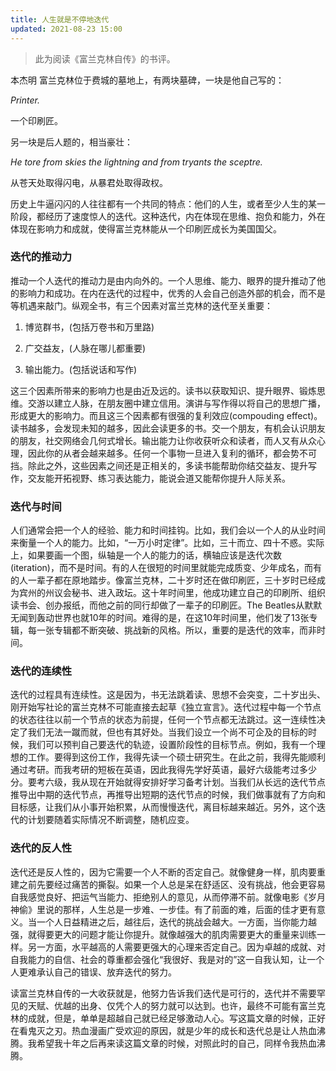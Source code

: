 ```yaml
---
title: 人生就是不停地迭代
updated: 2021-08-23 15:00
---
```


> 此为阅读《富兰克林自传》的书评。

本杰明 富兰克林位于费城的墓地上，有两块墓碑，一块是他自己写的：

_Printer._

一个印刷匠。

另一块是后人题的，相当豪壮：

_He tore from skies the lightning and from tryants the sceptre._

从苍天处取得闪电，从暴君处取得政权。

历史上牛逼闪闪的人往往都有一个共同的特点：他们的人生，或者至少人生的某一阶段，都经历了速度惊人的迭代。这种迭代，内在体现在思维、抱负和能力，外在体现在影响力和成就，使得富兰克林能从一个印刷匠成长为美国国父。

### 迭代的推动力

推动一个人迭代的推动力是由内向外的。一个人思维、能力、眼界的提升推动了他的影响力和成功。在内在迭代的过程中，优秀的人会自己创造外部的机会，而不是等机遇来敲门。纵观全书，有三个因素对富兰克林的迭代至关重要：

1. 博览群书，(包括万卷书和万里路)

2. 广交益友，(人脉在哪儿都重要)

3. 输出能力。(包括说话和写作)

这三个因素所带来的影响力也是由近及远的。读书以获取知识、提升眼界、锻炼思维。交游以建立人脉，在朋友圈中建立信用。演讲与写作得以将自己的思想广播，形成更大的影响力。而且这三个因素都有很强的复利效应(compouding effect)。读书越多，会发现未知的越多，因此会读更多的书。交一个朋友，有机会认识朋友的朋友，社交网络会几何式增长。输出能力让你收获听众和读者，而人又有从众心理，因此你的从者会越来越多。任何一个事物一旦进入复利的循环，都会势不可挡。除此之外，这些因素之间还是正相关的，多读书能帮助你结交益友、提升写作，交友能开拓视野、练习表达能力，能说会道又能帮你提升人际关系。

### 迭代与时间

人们通常会把一个人的经验、能力和时间挂钩。比如，我们会以一个人的从业时间来衡量一个人的能力。比如，“一万小时定律”。比如，三十而立、四十不惑。实际上，如果要画一个图，纵轴是一个人的能力的话，横轴应该是迭代次数(iteration)，而不是时间。有的人在很短的时间里就能完成质变、少年成名，而有的人一辈子都在原地踏步。像富兰克林，二十岁时还在做印刷匠，三十岁时已经成为宾州的州议会秘书、进入政坛。这十年时间里，他成功建立自己的印刷所、组织读书会、创办报纸，而他之前的同行却做了一辈子的印刷匠。The Beatles从默默无闻到轰动世界也就10年的时间。难得的是，在这10年时间里，他们发了13张专辑，每一张专辑都不断突破、挑战新的风格。所以，重要的是迭代的效率，而非时间。

### 迭代的连续性

迭代的过程具有连续性。这是因为，书无法跳着读、思想不会突变，二十岁出头、刚开始写社论的富兰克林不可能直接去起草《独立宣言》。迭代过程中每一个节点的状态往往以前一个节点的状态为前提，任何一个节点都无法跳过。这一连续性决定了我们无法一蹴而就，但也有其好处。当我们设立一个尚不可企及的目标的时候，我们可以预判自己要迭代的轨迹，设置阶段性的目标节点。例如，我有一个理想的工作。要得到这份工作，我得先读一个硕士研究生。在此之前，我得先能顺利通过考研。而我考研的短板在英语，因此我得先学好英语，最好六级能考过多少分。要考六级，我从现在开始就得安排好学习备考计划。当我们从长远的迭代节点推导出中期的迭代节点，再推导出短期的迭代节点的时候，我们做事就有了方向和目标感，让我们从小事开始积累，从而慢慢迭代，离目标越来越近。另外，这个迭代的计划要随着实际情况不断调整，随机应变。

### 迭代的反人性

迭代还是反人性的，因为它需要一个人不断的否定自己。就像健身一样，肌肉要重建之前先要经过痛苦的撕裂。如果一个人总是呆在舒适区、没有挑战，他会更容易自我感觉良好、把运气当能力、拒绝别人的意见，从而停滞不前。就像电影《岁月神偷》里说的那样，人生总是一步难、一步佳。有了前面的难，后面的佳才更有意义。当一个人日益精进之后，越往后，迭代的挑战会越大。一方面，当你能力越强，就得要更大的问题才能让你提升。就像越强大的肌肉需要更大的重量来训练一样。另一方面，水平越高的人需要更强大的心理来否定自己。因为卓越的成就、对自我能力的自信、社会的尊重都会强化“我很好、我是对的”这一自我认知，让一个人更难承认自己的错误、放弃迭代的努力。

读富兰克林自传的一大收获就是，他努力告诉我们迭代是可行的，迭代并不需要罕见的天赋、优越的出身、仅凭个人的努力就可以达到。也许，最终不可能有富兰克林的成就，但是，单单是超越自己就已经足够激动人心。写这篇文章的时候，正好在看鬼灭之刃。热血漫画广受欢迎的原因，就是少年的成长和迭代总是让人热血沸腾。我希望我十年之后再来读这篇文章的时候，对照此时的自己，同样令我热血沸腾。


